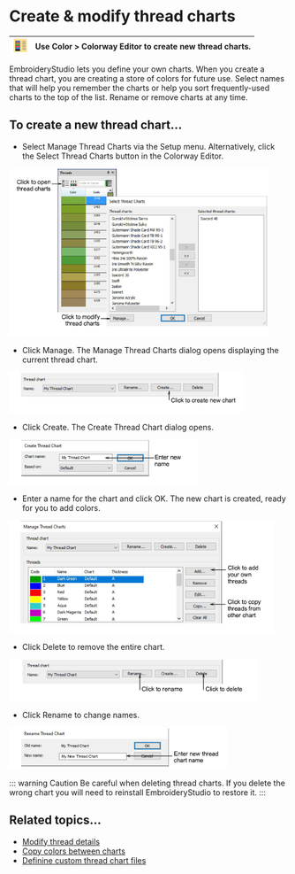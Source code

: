# Create & modify thread charts

| ![ColorwayEditor00038.png](assets/ColorwayEditor00038.png) | Use Color > Colorway Editor to create new thread charts. |
| ---------------------------------------------------------- | -------------------------------------------------------- |

EmbroideryStudio lets you define your own charts. When you create a thread chart, you are creating a store of colors for future use. Select names that will help you remember the charts or help you sort frequently-used charts to the top of the list. Rename or remove charts at any time.

## To create a new thread chart...

- Select Manage Thread Charts via the Setup menu. Alternatively, click the Select Thread Charts button in the Colorway Editor.

![threads00039.png](assets/threads00039.png)

- Click Manage. The Manage Thread Charts dialog opens displaying the current thread chart.

![threads00042.png](assets/threads00042.png)

- Click Create. The Create Thread Chart dialog opens.

![CreateThreadChart.png](assets/CreateThreadChart.png)

- Enter a name for the chart and click OK. The new chart is created, ready for you to add colors.

![threads00047.png](assets/threads00047.png)

- Click Delete to remove the entire chart.

![threads00050.png](assets/threads00050.png)

- Click Rename to change names.

![RenameThreadChart.png](assets/RenameThreadChart.png)

::: warning Caution
Be careful when deleting thread charts. If you delete the wrong chart you will need to reinstall EmbroideryStudio to restore it.
:::

## Related topics...

- [Modify thread details](Modify_thread_details)
- [Copy colors between charts](Copy_colors_between_charts)
- [Definine custom thread chart files](Definine_custom_thread_chart_files)
